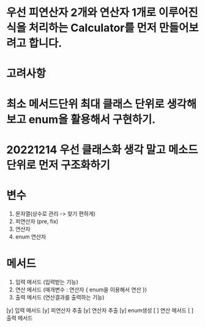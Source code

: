 # 우선 피연산자 2개와 연산자 1개로 이루어진 식을 처리하는 Calculator를 먼저 만들어보려고 합니다.

# 고려사항
# 최소 메서드단위 최대 클래스 단위로 생각해보고 enum을 활용해서 구현하기.
# 20221214 우선 클래스화 생각 말고 메소드 단위로 먼저 구조화하기

# 변수
   1. 문자열(상수로 관리 -> 찾기 편하게)
   2. 피연산자 (pre, fix)
   3. 연산자 
   4. enum 연산자
# 메서드
   1. 입력 메서드 (입력받는 기능)
   2. 연산 메서드 (매개변수 : 연산자 { enum을 이용해서 연산 })
   3. 출력 메서드 (연산결과를 출력하는 기능)
   

[y] 입력 메서드
[y] 피연산자 추출
[y] 연산자 추출
[y] enum생성
[ ] 연산 메서드
[ ] 출력 메서드
